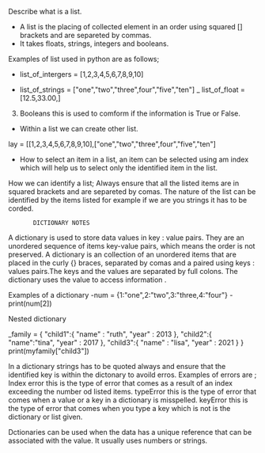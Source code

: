 Describe what is a list. 

  - A list is the placing of collected element in an order using squared [] brackets and are separeted by commas. 
  - It takes floats, strings, integers and booleans.

Examples of list used in python are as follows;

- list_of_intergers = [1,2,3,4,5,6,7,8,9,10]

- list_of_strings = ["one","two","three",four","five","ten"]
_  list_of_float = [12.5,33.00,]
3. Booleans this is used to comform if the information is True or False.

 
- Within a list we can create other list.

lay = [[1,2,3,4,5,6,7,8,9,10],["one","two","three",four","five","ten"]

- How to select an item in a list,
    an item can be selected using am index which will help us to select only the identified item in the list.

How we can identify a list;
Always ensure that all the listed items are in squared brackets and are separeted by comas. The nature of the list can be identified by the items listed for example if we are you strings it has to be corded.

           DICTIONARY NOTES
 A dictionary is used to store data values in key : value pairs. They are an unordered sequence of items key-value pairs, which means the order is not preserved. 
 A dictionary is an collection of an unordered items that are placed in the curly {} braces, separated by comas and a paired using keys : values pairs.The keys and the values are separated by full colons. 
The dictionary uses the value to access information .

   Examples of a dictionary
  -num = {1:"one",2:"two",3:"three,4:"four"}
  -print(num[2])
  
  Nested dictionary
  
  _family = {
    "child1":{
         "name" : "ruth",
         "year" : 2013
          },
          "child2":{
            "name":"tina",
            "year" : 2017
            },
            "child3":{
                "name" : "lisa",
                "year" : 2021
                 }
}
print(myfamily["child3"])

In a dictionary strings has to be quoted always and ensure that the identified key is within the dictonary to avoild erros. 
      Examples of errors are ; 
Index error this is the type of error that comes as a result of an index exceeding the number od listed items.
typeError this is the type of error that comes when a value or a key in a dictionary is misspelled.
keyError this is the type of error that comes when you type a key which is not is the dictionary or list given.

Dctionaries can be used when the data has a unique reference that can be associated with the value. It  usually uses numbers or strings.
